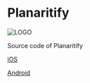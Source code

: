 # Planaritify

![LOGO](https://is2-ssl.mzstatic.com/image/thumb/Purple118/v4/d8/1e/f6/d81ef637-a19d-478e-4705-2405d41659e7/AppIcon-0-1x_U007emarketing-0-85-220-7.png/230x0w.jpg "Planaritify")

Source code of Planaritify


[iOS](https://itunes.apple.com/us/app/planaritify/id1244666853?ls=1&mt=8)

[Android](https://play.google.com/store/apps/details?id=com.taesiri.planaritify)
